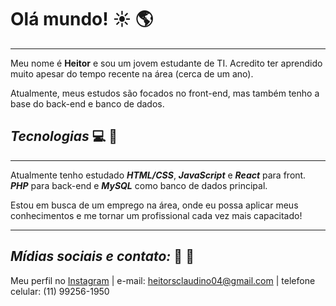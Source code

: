 # **Olá mundo!** :sunny: :earth_americas:
***
Meu nome é **Heitor** e sou um jovem estudante de TI. Acredito ter aprendido muito apesar do tempo recente na área (cerca de um ano).

Atualmente, meus estudos são focados no front-end, mas também tenho a base do back-end e banco de dados.

## __*Tecnologias*__ :computer: :electric_plug:
***
Atualmente tenho estudado __*HTML/CSS*__, __*JavaScript*__ e __*React*__ para front. __*PHP*__ para back-end e __*MySQL*__ como banco de dados principal.

Estou em busca de um emprego na área, onde eu possa aplicar meus conhecimentos e me tornar um profissional cada vez mais capacitado!

***
## __*Mídias sociais e contato:*__ :mag_right: :speech_balloon:
Meu perfil no [Instagram](https://instagram.com/heitordasilvaclaudino/) |
e-mail: heitorsclaudino04@gmail.com |
telefone celular: (11) 99256-1950

